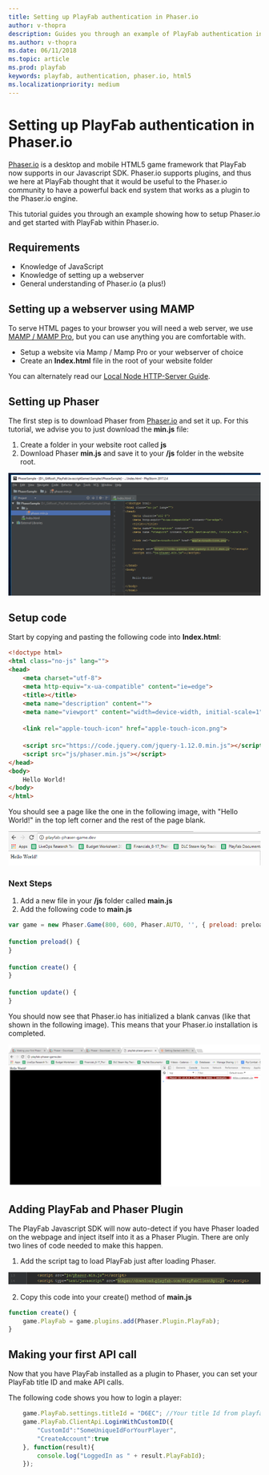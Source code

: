 ```yaml
---
title: Setting up PlayFab authentication in Phaser.io
author: v-thopra
description: Guides you through an example of PlayFab authentication in Phaser.io.
ms.author: v-thopra
ms.date: 06/11/2018
ms.topic: article
ms.prod: playfab
keywords: playfab, authentication, phaser.io, html5
ms.localizationpriority: medium
---
```


# Setting up PlayFab authentication in Phaser.io

[Phaser.io](http://phaser.io/) is a desktop and mobile HTML5 game framework that PlayFab now supports in our Javascript SDK. Phaser.io supports plugins, and thus we here at PlayFab thought that it would be useful to the Phaser.io community to have a powerful back end system that works as a plugin to the Phaser.io engine.

This tutorial guides you through an example showing how to setup Phaser.io and get started with PlayFab within Phaser.io.

## Requirements

- Knowledge of JavaScript
- Knowledge of setting up a webserver
- General understanding of Phaser.io (a plus!)

## Setting up a webserver using MAMP

To serve HTML pages to your browser you will need a web server,  we use [MAMP / MAMP Pro](https://www.mamp.info/en/), but you can use anything you are comfortable with.

- Setup a website via Mamp / Mamp Pro or your webserver of choice
- Create an **Index.html** file in the root of your website folder

You can alternately read our [Local Node HTTP-Server Guide](https://api.playfab.com/docs/tutorials/http-server).

## Setting up Phaser

The first step is to download Phaser from [Phaser.io](http://phaser.io/) and set it up. For this tutorial, we advise you to just download the **min.js** file:

1. Create a folder in your website root called **js**
2. Download Phaser **min.js** and save it to your **/js** folder in the website root.

![Download Phaser min.js](media/tutorials/phaser-io/download-phaser-min-js.png)  

## Setup code

Start by copying and pasting the following code into **Index.html**:

```html
<!doctype html>
<html class="no-js" lang="">
<head>
    <meta charset="utf-8">
    <meta http-equiv="x-ua-compatible" content="ie=edge">
    <title></title>
    <meta name="description" content="">
    <meta name="viewport" content="width=device-width, initial-scale=1">

    <link rel="apple-touch-icon" href="apple-touch-icon.png">

    <script src="https://code.jquery.com/jquery-1.12.0.min.js"></script>
    <script src="js/phaser.min.js"></script>
</head>
<body>
    Hello World!
</body>
</html>
```

You should see a page like the one in the following image, with "Hello World!" in the top left corner and the rest of the page blank.

![Phaser Hello World page](media/tutorials/phaser-io/phaser-hello-world.png)  

### Next Steps

1. Add a new file in your **/js** folder called **main.js**
2. Add the following code to **main.js**

```javascript
var game = new Phaser.Game(800, 600, Phaser.AUTO, '', { preload: preload, create: create, update: update });

function preload() {
}

function create() {
}

function update() {
}
```

You should now see that Phaser.io has initialized a blank canvas (like that shown in the following image). This means that your Phaser.io installation is completed.

![Phaser.io initialized blank canvas](media/tutorials/phaser-io/phaser-setup-complete.png)

## Adding PlayFab and Phaser Plugin

The PlayFab Javascript SDK will now auto-detect if you have Phaser loaded on the webpage and inject itself into it as a Phaser Plugin.  There are only two lines of code needed to make this happen.
  
1. Add the script tag to load PlayFab just after loading Phaser.

![Add Script tag to load PlayFab](media/tutorials/phaser-io/load-playfab.png)

2. Copy this code into your create() method of **main.js**

```javascript
function create() {
    game.PlayFab = game.plugins.add(Phaser.Plugin.PlayFab);
}
```

## Making your first API call

Now that you have PlayFab installed as a plugin to Phaser, you can set your PlayFab title ID and make API calls.  

The following code shows you how to login a player:

```javascript
    game.PlayFab.settings.titleId = "D6EC"; //Your title Id from playfab goes here.
    game.PlayFab.ClientApi.LoginWithCustomID({
        "CustomId":"SomeUniqueIdForYourPlayer",
        "CreateAccount":true
    }, function(result){
        console.log("LoggedIn as " + result.PlayFabId);
    });
```